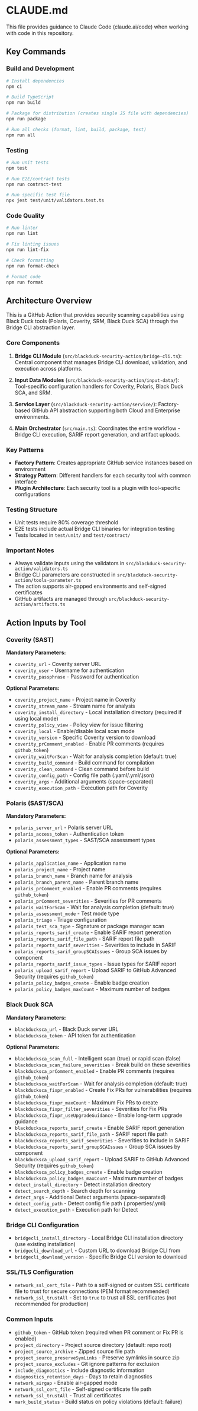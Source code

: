 # CLAUDE.md

This file provides guidance to Claude Code (claude.ai/code) when working with code in this repository.

## Key Commands

### Build and Development
```bash
# Install dependencies
npm ci

# Build TypeScript
npm run build

# Package for distribution (creates single JS file with dependencies)
npm run package

# Run all checks (format, lint, build, package, test)
npm run all
```

### Testing
```bash
# Run unit tests
npm test

# Run E2E/contract tests
npm run contract-test

# Run specific test file
npx jest test/unit/validators.test.ts
```

### Code Quality
```bash
# Run linter
npm run lint

# Fix linting issues
npm run lint-fix

# Check formatting
npm run format-check

# Format code
npm run format
```

## Architecture Overview

This is a GitHub Action that provides security scanning capabilities using Black Duck tools (Polaris, Coverity, SRM, Black Duck SCA) through the Bridge CLI abstraction layer.

### Core Components

1. **Bridge CLI Module** (`src/blackduck-security-action/bridge-cli.ts`): Central component that manages Bridge CLI download, validation, and execution across platforms.

2. **Input Data Modules** (`src/blackduck-security-action/input-data/`): Tool-specific configuration handlers for Coverity, Polaris, Black Duck SCA, and SRM.

3. **Service Layer** (`src/blackduck-security-action/service/`): Factory-based GitHub API abstraction supporting both Cloud and Enterprise environments.

4. **Main Orchestrator** (`src/main.ts`): Coordinates the entire workflow - Bridge CLI execution, SARIF report generation, and artifact uploads.

### Key Patterns

- **Factory Pattern**: Creates appropriate GitHub service instances based on environment
- **Strategy Pattern**: Different handlers for each security tool with common interface
- **Plugin Architecture**: Each security tool is a plugin with tool-specific configurations

### Testing Structure

- Unit tests require 80% coverage threshold
- E2E tests include actual Bridge CLI binaries for integration testing
- Tests located in `test/unit/` and `test/contract/`

### Important Notes

- Always validate inputs using the validators in `src/blackduck-security-action/validators.ts`
- Bridge CLI parameters are constructed in `src/blackduck-security-action/tools-parameter.ts`
- The action supports air-gapped environments and self-signed certificates
- GitHub artifacts are managed through `src/blackduck-security-action/artifacts.ts`

## Action Inputs by Tool

### Coverity (SAST)
**Mandatory Parameters:**
- `coverity_url` - Coverity server URL
- `coverity_user` - Username for authentication
- `coverity_passphrase` - Password for authentication

**Optional Parameters:**
- `coverity_project_name` - Project name in Coverity
- `coverity_stream_name` - Stream name for analysis
- `coverity_install_directory` - Local installation directory (required if using local mode)
- `coverity_policy_view` - Policy view for issue filtering
- `coverity_local` - Enable/disable local scan mode
- `coverity_version` - Specific Coverity version to download
- `coverity_prComment_enabled` - Enable PR comments (requires `github_token`)
- `coverity_waitForScan` - Wait for analysis completion (default: true)
- `coverity_build_command` - Build command for compilation
- `coverity_clean_command` - Clean command before build
- `coverity_config_path` - Config file path (.yaml/.yml/.json)
- `coverity_args` - Additional arguments (space-separated)
- `coverity_execution_path` - Execution path for Coverity

### Polaris (SAST/SCA)
**Mandatory Parameters:**
- `polaris_server_url` - Polaris server URL
- `polaris_access_token` - Authentication token
- `polaris_assessment_types` - SAST/SCA assessment types

**Optional Parameters:**
- `polaris_application_name` - Application name
- `polaris_project_name` - Project name
- `polaris_branch_name` - Branch name for analysis
- `polaris_branch_parent_name` - Parent branch name
- `polaris_prComment_enabled` - Enable PR comments (requires `github_token`)
- `polaris_prComment_severities` - Severities for PR comments
- `polaris_waitForScan` - Wait for analysis completion (default: true)
- `polaris_assessment_mode` - Test mode type
- `polaris_triage` - Triage configuration
- `polaris_test_sca_type` - Signature or package manager scan
- `polaris_reports_sarif_create` - Enable SARIF report generation
- `polaris_reports_sarif_file_path` - SARIF report file path
- `polaris_reports_sarif_severities` - Severities to include in SARIF
- `polaris_reports_sarif_groupSCAIssues` - Group SCA issues by component
- `polaris_reports_sarif_issue_types` - Issue types for SARIF report
- `polaris_upload_sarif_report` - Upload SARIF to GitHub Advanced Security (requires `github_token`)
- `polaris_policy_badges_create` - Enable badge creation
- `polaris_policy_badges_maxCount` - Maximum number of badges

### Black Duck SCA
**Mandatory Parameters:**
- `blackducksca_url` - Black Duck server URL
- `blackducksca_token` - API token for authentication

**Optional Parameters:**
- `blackducksca_scan_full` - Intelligent scan (true) or rapid scan (false)
- `blackducksca_scan_failure_severities` - Break build on these severities
- `blackducksca_prComment_enabled` - Enable PR comments (requires `github_token`)
- `blackducksca_waitForScan` - Wait for analysis completion (default: true)
- `blackducksca_fixpr_enabled` - Create Fix PRs for vulnerabilities (requires `github_token`)
- `blackducksca_fixpr_maxCount` - Maximum Fix PRs to create
- `blackducksca_fixpr_filter_severities` - Severities for Fix PRs
- `blackducksca_fixpr_useUpgradeGuidance` - Enable long-term upgrade guidance
- `blackducksca_reports_sarif_create` - Enable SARIF report generation
- `blackducksca_reports_sarif_file_path` - SARIF report file path
- `blackducksca_reports_sarif_severities` - Severities to include in SARIF
- `blackducksca_reports_sarif_groupSCAIssues` - Group SCA issues by component
- `blackducksca_upload_sarif_report` - Upload SARIF to GitHub Advanced Security (requires `github_token`)
- `blackducksca_policy_badges_create` - Enable badge creation
- `blackducksca_policy_badges_maxCount` - Maximum number of badges
- `detect_install_directory` - Detect installation directory
- `detect_search_depth` - Search depth for scanning
- `detect_args` - Additional Detect arguments (space-separated)
- `detect_config_path` - Detect config file path (.properties/.yml)
- `detect_execution_path` - Execution path for Detect

### Bridge CLI Configuration
- `bridgecli_install_directory` - Local Bridge CLI installation directory (use existing installation)
- `bridgecli_download_url` - Custom URL to download Bridge CLI from
- `bridgecli_download_version` - Specific Bridge CLI version to download

### SSL/TLS Configuration
- `network_ssl_cert_file` - Path to a self-signed or custom SSL certificate file to trust for secure connections (PEM format recommended)
- `network_ssl_trustAll` - Set to `true` to trust all SSL certificates (not recommended for production)

### Common Inputs
- `github_token` - GitHub token (required when PR comment or Fix PR is enabled)
- `project_directory` - Project source directory (default: repo root)
- `project_source_archive` - Zipped source file path
- `project_source_preserveSymLinks` - Preserve symlinks in source zip
- `project_source_excludes` - Git ignore patterns for exclusion
- `include_diagnostics` - Include diagnostic information
- `diagnostics_retention_days` - Days to retain diagnostics
- `network_airgap` - Enable air-gapped mode
- `network_ssl_cert_file` - Self-signed certificate file path
- `network_ssl_trustAll` - Trust all certificates
- `mark_build_status` - Build status on policy violations (default: failure)